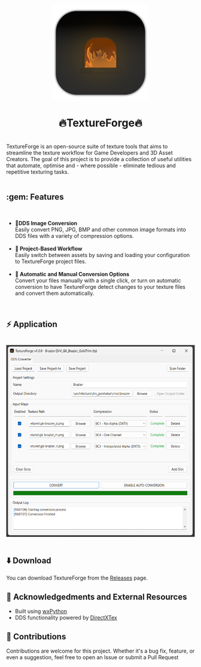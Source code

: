 <div align="center">
<img src="images/icon/exports/icon.png" width="256px" height="256px"/>
<h1>🔥TextureForge🔥</h1>
    <br>
</div>
    TextureForge is an open-source suite of texture tools that aims to streamline the texture workflow for 
    Game Developers and 3D Asset Creators. The goal of this project is to provide a collection of useful utilities 
    that automate, optimise and - where possible - eliminate tedious and repetitive texturing tasks.
</div>
<br>    <br>

<h2>:gem: Features</h2>
<br>
<ul>
    <li>
        <strong>🔁DDS Image Conversion </strong>
        <br>Easily convert PNG, JPG, BMP and other common image formats into DDS files with a variety of compression options.
    </li>
    <br>
    <li>
        <strong>📒 Project-Based Workflow</strong>
        <br>Easily switch between assets by saving and loading your configuration to TextureForge project files.
    </li>
    <br>
    <li>
        <strong>🔧 Automatic and Manual Conversion Options</strong>
        <br>Convert your files manually with a single click, or turn on automatic conversion to have TextureForge detect changes to your texture files and
        convert them automatically.
    </li>
</ul>
    <br>

<h2> ⚡ Application </h2>
<br>
<div align="center">
    <img src="images/app.png" height="512"/>
</div>
<br>

<h2> ⬇️ Download</h2>
You can download TextureForge from the <a href="https://github.com/altire-dev/TextureForge/releases">Releases</a> page.
<br>
    
<h2>📌 Acknowledgedments and External Resources</h2>
<ul>
    <li>
        Built using <a href="https://github.com/wxWidgets/Phoenix">wxPython</a>
    </li>
    <li>
        DDS functionality powered by <a href="https://github.com/microsoft/DirectXTex/wiki/Texconv">DirectXTex</a>
    </li>
</ul>

<h2> 👐 Contributions</h2>
Contributions are welcome for this project. Whether it's a bug fix, feature, or even a suggestion, feel free to open an Issue or submit a Pull Request
